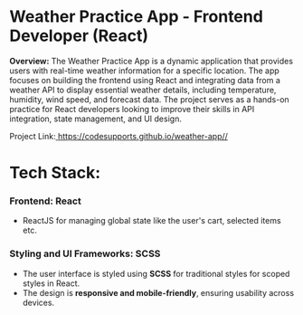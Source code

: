 # Weather Practice App - Frontend Developer (React)

<b>Overview:</b> The Weather Practice App is a dynamic application that provides users with real-time weather information for a specific location. The app focuses on building the frontend using React and integrating data from a weather API to display essential weather details, including temperature, humidity, wind speed, and forecast data. The project serves as a hands-on practice for React developers looking to improve their skills in API integration, state management, and UI design.

Project Link:<a href="https://codesupports.github.io/weather-app/"> https://codesupports.github.io/weather-app//</a>

# Tech Stack:
<h3>Frontend: React</h3>
<ul>
  <li>ReactJS </b> for managing global state like the user's cart, selected items etc.</li>
</ul>

<h3>Styling and UI Frameworks: SCSS</h3>
<ul>
 <li>The user interface is styled using <b>SCSS</b> for traditional styles for scoped styles in React.</li>
 <li>The design is <b>responsive and mobile-friendly</b>, ensuring usability across devices.</li>
</ul>
